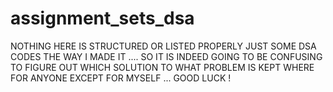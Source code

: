# assignment_sets_dsa

NOTHING HERE IS STRUCTURED OR LISTED PROPERLY JUST SOME DSA CODES THE WAY I MADE IT .... SO IT IS INDEED GOING TO BE CONFUSING TO FIGURE OUT WHICH SOLUTION TO WHAT PROBLEM IS KEPT WHERE FOR ANYONE EXCEPT FOR MYSELF ... GOOD LUCK !
